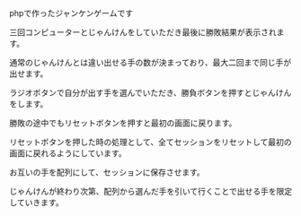 phpで作ったジャンケンゲームです

三回コンピューターとじゃんけんをしていただき最後に勝敗結果が表示されます。

通常のじゃんけんとは違い出せる手の数が決まっており、最大二回まで同じ手が出せます。

ラジオボタンで自分が出す手を選んでいただき、勝負ボタンを押すとじゃんけんをします。

勝敗の途中でもリセットボタンを押すと最初の画面に戻ります。

リセットボタンを押した時の処理として、全てセッションをリセットして最初の画面に戻れるようにしています。

お互いの手を配列にして、セッションに保存させます。

じゃんけんが終わり次第、配列から選んだ手を引いて行くことで出せる手を限定していきます。

